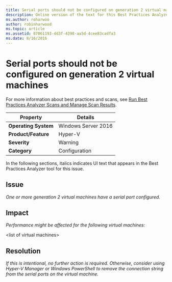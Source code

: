 ```yaml
---
title: Serial ports should not be configured on generation 2 virtual machines
description: Online version of the text for this Best Practices Analyzer rule.
ms.author: roharwoo
author: robinharwood
ms.topic: article
ms.assetid: 87061193-dd3f-4398-aa5d-4cee83cadfa3
ms.date: 8/16/2016
---
```

# Serial ports should not be configured on generation 2 virtual machines

For more information about best practices and scans, see [Run Best Practices Analyzer Scans and Manage Scan Results](/previous-versions/windows/it-pro/windows-server-2012-R2-and-2012/hh831400(v=ws.11)).

|Property|Details|
|-|-|
|**Operating System**|Windows Server 2016|
|**Product/Feature**|Hyper-V|
|**Severity**|Warning|
|**Category**|Configuration|

In the following sections, italics indicates UI text that appears in the Best Practices Analyzer tool for this issue.

## **Issue**
*One or more generation 2 virtual machines have a serial port configured.*

## **Impact**
*Performance might be affected for the following virtual machines:*

\<list of virtual machines>

## **Resolution**
*If this is intentional, no further action is required. Otherwise, consider using Hyper-V Manager or Windows PowerShell to remove the connection string from the serial ports on the virtual machine.*
